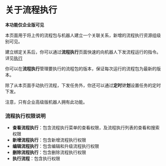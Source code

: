 # 关于流程执行
**本功能仅企业版可见**

本页面用于将上传的流程包与机器人建立一个关联关系，新增的流程执行资源组级别可见。

建立绑定关系后，你可以通过**流程执行**页面快速的向机器人下发流程运行的指令。详见[执行](\runProcess.md?_v=v2020.4)

你可以在**流程执行**管理要执行的流程包的版本，保证每次运行的流程包为最新的版本。

除了从本页面手动执行流程，下发任务外，你还可以通过**定时计划**设置任务的定时下发。

注意，只有企业高级版机器人拥有此功能。

### 流程执行权限说明
- **查看流程执行**：包含流程执行菜单的查看权限，及流程执行列表的查看和搜索权限
- **新增流程执行**：包含新增流程执行权限
- **编辑流程执行**：包含编辑和升级流程执行权限
- **删除流程执行**：包含删除流程执行权限
- **执行流程**：包含执行权限